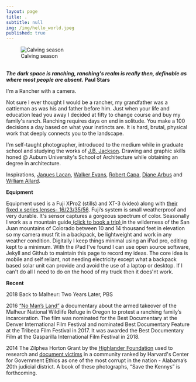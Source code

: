 ```yaml
---
layout: page
title: .
subtitle: null
img: /img/hello_world.jpeg
published: true
---
```


<figure>
<img src="https://jonkalev.s3-us-west-2.amazonaws.com/ME-20191221-DSCF2555+copy.jpg" alt="Calving season">
  <figcaption> Calving season</figcaption>
  </figure>
<br  />
<strong><i>The dark space is ranching, ranching's realm is really then, definable as where most people are absent.</i>
Paul Stars</strong>

<p> I'm a Rancher with a camera.
  <p>
    Not sure I ever thought I would be a rancher, my grandfather was a cattleman as was his and father before him. 
    Just when your life and education lead you away I decided at fifty to change course and buy my family's ranch. 
    Ranching requires days on end in solitude. You make a 100 decisions a day based on what your instincts are.
    It is hard, brutal, physical work that deeply connects you to the landscape.

  <p>I'm self-taught photographer, introduced to the medium while in graduate school and studying the works of <a href="https://en.wikipedia.org/wiki/J._B._Jackson">J.B. Jackson</a>. Drawing and graphic skills honed @ Auburn University's School of Architecture while obtaining an degree in architecture.

<p>Inspirations, <a href="https://en.wikipedia.org/wiki/Jacques_Lacan">Jaques Lacan</a>, <a href="https://en.wikipedia.org/wiki/Walker_Evans">Walker Evans</a>, <a href="https://en.wikipedia.org/wiki/Robert_Capa">Robert Capa</a>, <a href="https://en.wikipedia.org/wiki/Diane_Arbus">Diane Arbus</a> and <a href="https://www.williamalbertallard.com/">William Allard</a>. 

  <br  />
<p>
<strong>Equipment</strong> 
 <p>Equipment used is a Fuji XPro2 (stills) and XT-3 (video) along with <a href="https://www.fujifilmusa.com/products/digital_cameras/x-lenses/">their fixed x series lenses- 16/23/35/56</a>. Fuji’s system is small weatherproof and very durable. It's sensor captures a gorgeous spectrum of color.  
   Seasonally I work as a mountain guide<a href="https://www.sanjuanbackcountry.com"> (click to book a trip) </a> in the wilderness of the San Juan mountains of Colorado between 10 and 14 thousand feet in elevation so my camera must fit in a backpack, be lightweight and work in any weather condition. 
Digitally I keep things minimal using an iPad pro, editing kept to a minimum. With the iPad I've found I can use open source software, Jekyll and Github to maintain this page to record my ideas. The core idea is mobile and self reliant, not needing electricity except what a backpack based solar unit can provide and avoid the use of a laptop or desktop. If I can't do all I need to do on the hood of my truck then it does'nt work.

   <br  />
<p>
<strong>Recent</strong>
  <p> 2018 Back to Malheur: Two Years Later, PBS
  
  <p>2016 <a href="https://www.pbs.org/video/no-mans-land-trailer-yuftvd/">“No Man’s Land”</a> a documentary about the armed takeover of the Malheur National Wildlife Refuge in Oregon to protest a ranching family’s incarceration. The film was nominated for the Best Documentary at the Denver International Film Festival and nominated Best Documentary Feature at the Tribeca Film Festival in 2017. It was awarded the Best Documentary Film at the Gasparilla International Film Festival in 2018. 
    
<p>2014 The Zilphea Horton Grant by the <a href="https://www.highlandercenter.org">Highlander Foundation</a> used to research and <a href="https://medium.com/@jonbcarroll/leaked-documents-reveal-dothan-police-department-alleged-to-have-planted-drugs-f89109dc196e"> document victims</a> in a community ranked by Harvard's Center for Government Ethics as one of the most corrupt in the nation - Alabama’s 20th judicial district. A book of these photographs, “Save the Kennys” is forthcoming.
<p>

  <br  />
<p>

